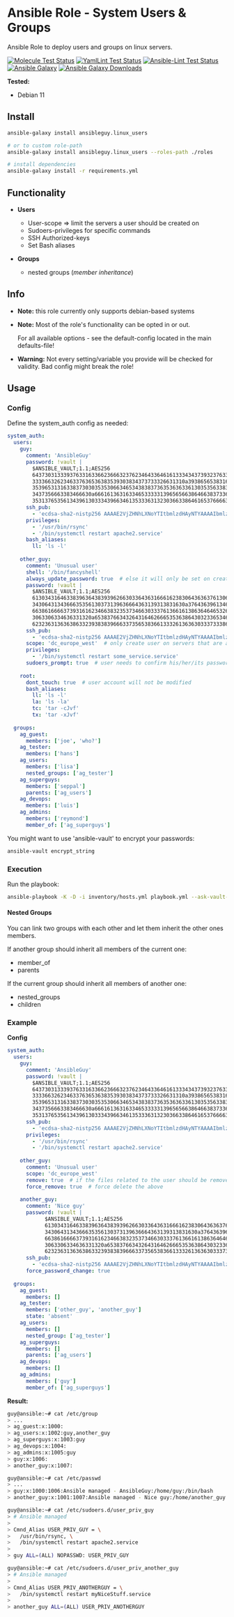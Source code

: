 # Ansible Role - System Users & Groups

Ansible Role to deploy users and groups on linux servers.

[![Molecule Test Status](https://badges.ansibleguy.net/linux_users.molecule.svg)](https://molecule.readthedocs.io/en/latest/)
[![YamlLint Test Status](https://badges.ansibleguy.net/linux_users.yamllint.svg)](https://yamllint.readthedocs.io/en/stable/)
[![Ansible-Lint Test Status](https://badges.ansibleguy.net/linux_users.ansiblelint.svg)](https://ansible-lint.readthedocs.io/en/latest/)
[![Ansible Galaxy](https://img.shields.io/ansible/role/56757)](https://galaxy.ansible.com/ansibleguy/linux_users)
[![Ansible Galaxy Downloads](https://img.shields.io/badge/dynamic/json?color=blueviolet&label=Galaxy%20Downloads&query=%24.download_count&url=https%3A%2F%2Fgalaxy.ansible.com%2Fapi%2Fv1%2Froles%2F56757%2F%3Fformat%3Djson)](https://galaxy.ansible.com/ansibleguy/linux_users)

**Tested:**
* Debian 11

## Install

```bash
ansible-galaxy install ansibleguy.linux_users

# or to custom role-path
ansible-galaxy install ansibleguy.linux_users --roles-path ./roles

# install dependencies
ansible-galaxy install -r requirements.yml
```

## Functionality

* **Users**
  * User-scope => limit the servers a user should be created on
  * Sudoers-privileges for specific commands
  * SSH Authorized-keys
  * Set Bash aliases


* **Groups**
  * nested groups (_member inheritance_)

## Info

* **Note:** this role currently only supports debian-based systems


* **Note:** Most of the role's functionality can be opted in or out.

  For all available options - see the default-config located in the main defaults-file!


* **Warning:** Not every setting/variable you provide will be checked for validity. Bad config might break the role!


## Usage

### Config

Define the system_auth config as needed:
```yaml
system_auth:
  users:
    guy:
      comment: 'AnsibleGuy'
      password: !vault |
        $ANSIBLE_VAULT;1.1;AES256
        64373031333937633163366236663237623464336461613334343739323763373330393930666331
        3333663262346337636536383539303834373733326631310a393865653831663238383937626238
        35396531316338373030353530663465343838373635363633613035356338353366373231343264
        3437356663383466630a666161363163346533333139656566386466383733646134616166376638
        35313765356134396130333439663461353336313230366338646165376666313232
      ssh_pub:
        - 'ecdsa-sha2-nistp256 AAAAE2VjZHNhLXNoYTItbmlzdHAyNTYAAAAIbmlzdHAyNTYAAABBBKkIlii1iJM240yPSPS5WhrdQwGFa7BTJZ59ia40wgVWjjg1JlTtr9K2W66fNb2zNO7tLkaNzPddMEsov2bJAno= guy@ansibleguy.net'
      privileges:
        - '/usr/bin/rsync'
        - '/bin/systemctl restart apache2.service'
      bash_aliases:
        ll: 'ls -l'
  
    other_guy:
      comment: 'Unusual user'
      shell: '/bin/fancyshell'
      always_update_password: true  # else it will only be set on creation
      password: !vault |
        $ANSIBLE_VAULT;1.1;AES256
        61303431646338396364383939626630336436316661623830643636376130636163356234333464
        3430643134366635356130373139636664363139313831630a376436396134646665306361366464
        66386166663739316162346638323537346630333761366161386364646532633434613964396264
        3063306334636331320a653837663432643164626665353638643032336534653239666534373562
        62323631363638633239383839666337356538366133326136363033373338643138
      ssh_pub:
        - 'ecdsa-sha2-nistp256 AAAAE2VjZHNhLXNoYTItbmlzdHAyNTYAAAAIbmlzdHAyNTYAAABBBBxS1MoeqDyN6+ZKsnLJHIA0/5nVQ6+a1Bgwknx3U7lGlqFIki/HgUX089YUzhbEKcxzTlR3Ji+gLnxhBZhe700= other@ansibleguy.net'
      scope: 'dc_europe_west'  # only create user on servers that are a member of the inventory-group 'dc_europe_west'
      privileges:
        - '/bin/systemctl restart some_service.service'
      sudoers_prompt: true  # user needs to confirm his/her/its password if running the listed commands via 'sudo'
  
    root:
      dont_touch: true  # user account will not be modified
      bash_aliases:
        ll: 'ls -l'
        la: 'ls -la'
        tc: 'tar -cJvf'
        tx: 'tar -xJvf'
  
  groups:
    ag_guest:
      members: ['joe', 'who?']
    ag_tester:
      members: ['hans']
    ag_users:
      members: ['lisa']
      nested_groups: ['ag_tester']
    ag_superguys:
      members: ['seppal']
      parents: ['ag_users']
    ag_devops:
      members: ['luis']
    ag_admins:
      members: ['reymond']
      member_of: ['ag_superguys']
```

You might want to use 'ansible-vault' to encrypt your passwords:
```bash
ansible-vault encrypt_string
```

### Execution

Run the playbook:
```bash
ansible-playbook -K -D -i inventory/hosts.yml playbook.yml --ask-vault-pass
```

#### Nested Groups
You can link two groups with each other and let them inherit the other ones members.

If another group should inherit all members of the current one:
* member_of
* parents

If the current group should inherit all members of another one:
* nested_groups
* children


### Example


**Config**
```yaml
system_auth:
  users:
    guy:
      comment: 'AnsibleGuy'
      password: !vault |
        $ANSIBLE_VAULT;1.1;AES256
        64373031333937633163366236663237623464336461613334343739323763373330393930666331
        3333663262346337636536383539303834373733326631310a393865653831663238383937626238
        35396531316338373030353530663465343838373635363633613035356338353366373231343264
        3437356663383466630a666161363163346533333139656566386466383733646134616166376638
        35313765356134396130333439663461353336313230366338646165376666313232
      ssh_pub:
        - 'ecdsa-sha2-nistp256 AAAAE2VjZHNhLXNoYTItbmlzdHAyNTYAAAAIbmlzdHAyNTYAAABBBKkIlii1iJM240yPSPS5WhrdQwGFa7BTJZ59ia40wgVWjjg1JlTtr9K2W66fNb2zNO7tLkaNzPddMEsov2bJAno= guy@ansibleguy.net'
      privileges:
        - '/usr/bin/rsync'
        - '/bin/systemctl restart apache2.service'
  
    other_guy:
      comment: 'Unusual user'
      scope: 'dc_europe_west'
      remove: true  # if the files related to the user should be removed once he/she/it gets deleted
      force_remove: true  # force delete the above
  
    another_guy:
      comment: 'Nice guy'
      password: !vault |
            $ANSIBLE_VAULT;1.1;AES256
            61303431646338396364383939626630336436316661623830643636376130636163356234333464
            3430643134366635356130373139636664363139313831630a376436396134646665306361366464
            66386166663739316162346638323537346630333761366161386364646532633434613964396264
            3063306334636331320a653837663432643164626665353638643032336534653239666534373562
            62323631363638633239383839666337356538366133326136363033373338643138
      ssh_pub:
        - 'ecdsa-sha2-nistp256 AAAAE2VjZHNhLXNoYTItbmlzdHAyNTYAAAAIbmlzdHAyNTYAAABBBBcfYHDR8O4A9uIHnw3v25rDPtqDlRmFIyJc1fxZx90K6BUNXV+TTkFH836EftHVAaMdlMZSfNm9O+o0UbrvbaI= another@ansibleguy.net'
      force_password_change: true
  
  groups:
    ag_guest:
      members: []
    ag_tester:
      members: ['other_guy', 'another_guy']
      state: 'absent'
    ag_users:
      members: []
      nested_group: ['ag_tester']
    ag_superguys:
      members: []
      parents: ['ag_users']
    ag_devops:
      members: []
    ag_admins:
      members: ['guy']
      member_of: ['ag_superguys']

```

**Result:**
```bash
guy@ansible:~# cat /etc/group
> ...
> ag_guest:x:1000:
> ag_users:x:1002:guy,another_guy
> ag_superguys:x:1003:guy
> ag_devops:x:1004:
> ag_admins:x:1005:guy
> guy:x:1006:
> another_guy:x:1007:

guy@ansible:~# cat /etc/passwd
> ...
> guy:x:1000:1006:Ansible managed - AnsibleGuy:/home/guy:/bin/bash
> another_guy:x:1001:1007:Ansible managed - Nice guy:/home/another_guy:/bin/bash

guy@ansible:~# cat /etc/sudoers.d/user_priv_guy 
> # Ansible managed
> 
> Cmnd_Alias USER_PRIV_GUY = \
>   /usr/bin/rsync, \
>   /bin/systemctl restart apache2.service
> 
> guy ALL=(ALL) NOPASSWD: USER_PRIV_GUY

guy@ansible:~# cat /etc/sudoers.d/user_priv_another_guy 
> # Ansible managed
> 
> Cmnd_Alias USER_PRIV_ANOTHERGUY = \
>   /bin/systemctl restart myNiceStuff.service
> 
> another_guy ALL=(ALL) USER_PRIV_ANOTHERGUY
```